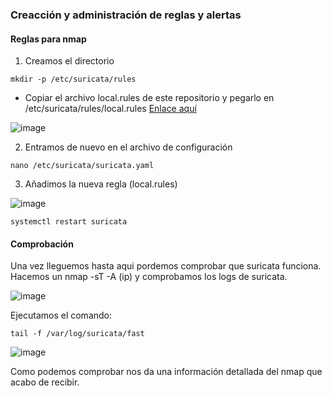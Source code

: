 ### Creacción y administración de reglas y alertas

#### Reglas para nmap

  1. Creamos el directorio

```
mkdir -p /etc/suricata/rules
```

- Copiar el archivo local.rules de este repositorio y pegarlo en /etc/suricata/rules/local.rules [Enlace aquí](local.rules)

![image](https://github.com/Scosrom/Suricata-Telegram/assets/114906778/23f42020-14c3-421e-8af5-6fbfd6a5712f)

  2. Entramos de nuevo en el archivo de configuración

```
nano /etc/suricata/suricata.yaml
```

  3. Añadimos la nueva regla (local.rules)

![image](https://github.com/Scosrom/Suricata-Telegram/assets/114906778/e28338a6-e31d-4fbf-8055-e732a19a66e7)


```
systemctl restart suricata
```

#### Comprobación 

Una vez lleguemos hasta aqui pordemos comprobar que suricata funciona. 
Hacemos un nmap -sT -A (ip) y comprobamos los logs de suricata. 

![image](https://github.com/Scosrom/Suricata-Telegram/assets/114906778/e75cad5a-361d-43f4-bfca-970837ffaade)

Ejecutamos el comando:

```
tail -f /var/log/suricata/fast
```

![image](https://github.com/Scosrom/Suricata-Telegram/assets/114906778/86570241-f661-4552-bf8c-b19a9274a96a)

Como podemos comprobar nos da una información detallada del nmap que acabo de recibir. 

